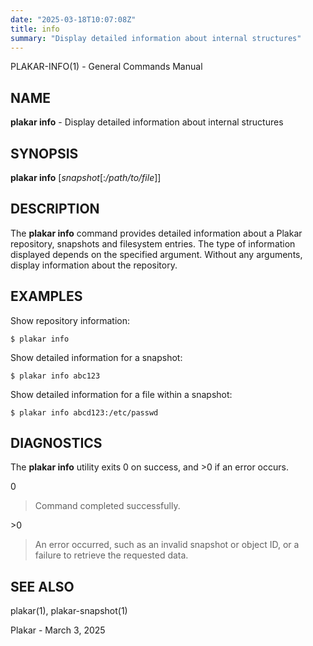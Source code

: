 ```yaml
---
date: "2025-03-18T10:07:08Z"
title: info
summary: "Display detailed information about internal structures"
---
```

PLAKAR-INFO(1) - General Commands Manual

## NAME

**plakar info** - Display detailed information about internal structures

## SYNOPSIS

**plakar info**
\[*snapshot*\[:*/path/to/file*]]

## DESCRIPTION

The
**plakar info**
command provides detailed information about a Plakar repository,
snapshots and filesystem entries.
The type of information displayed depends on the specified argument.
Without any arguments, display information about the repository.

## EXAMPLES

Show repository information:

	$ plakar info

Show detailed information for a snapshot:

	$ plakar info abc123

Show detailed information for a file within a snapshot:

	$ plakar info abcd123:/etc/passwd

## DIAGNOSTICS

The **plakar info** utility exits&#160;0 on success, and&#160;&gt;0 if an error occurs.

0

> Command completed successfully.

&gt;0

> An error occurred, such as an invalid snapshot or object ID, or a
> failure to retrieve the requested data.

## SEE ALSO

plakar(1),
plakar-snapshot(1)

Plakar - March 3, 2025
